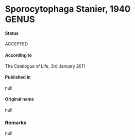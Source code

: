 Sporocytophaga Stanier, 1940 GENUS
=======

#### Status
ACCEPTED

#### According to
The Catalogue of Life, 3rd January 2011

#### Published in
null

#### Original name
null

### Remarks
null